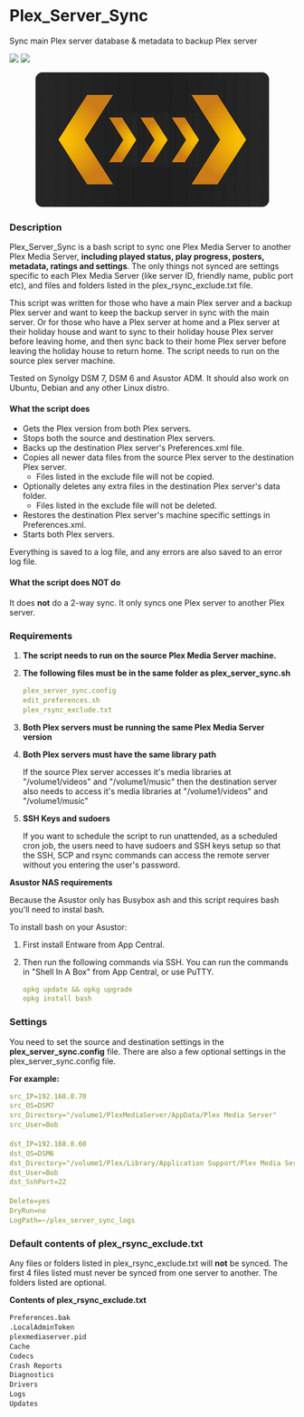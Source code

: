 # Plex_Server_Sync
Sync main Plex server database &amp; metadata to backup Plex server

<a href="https://github.com/007revad/Plex_Server_Sync/releases"><img src="https://img.shields.io/github/release/007revad/Plex_Server_Sync.svg"></a>
<a href="https://hits.seeyoufarm.com"><img src="https://hits.seeyoufarm.com/api/count/incr/badge.svg?url=https%3A%2F%2Fgithub.com%2F007revad%2FPlex_Server_Sync&count_bg=%2379C83D&title_bg=%23555555&icon=&icon_color=%23E7E7E7&title=hits&edge_flat=false"/></a>

<p align="center"><img src="plex_server_sync_logo.png"></p>

### Description

Plex_Server_Sync is a bash script to sync one Plex Media Server to another Plex Media Server, **including played status, play progress, posters, metadata, ratings and settings**. The only things not synced are settings specific to each Plex Media Server (like server ID, friendly name, public port etc), and files and folders listed in the plex_rsync_exclude.txt file.

This script was written for those who have a main Plex server and a backup Plex server and want to keep the backup server in sync with the main server. Or for those who have a Plex server at home and a Plex server at their holiday house and want to sync to their holiday house Plex server before leaving home, and then sync back to their home Plex server before leaving the holiday house to return home.
The script needs to run on the source plex server machine.

Tested on Synolgy DSM 7, DSM 6 and Asustor ADM. It should also work on Ubuntu, Debian and any other Linux distro.

#### What the script does

* Gets the Plex version from both Plex servers.
* Stops both the source and destination Plex servers.
* Backs up the destination Plex server's Preferences.xml file.
* Copies all newer data files from the source Plex server to the destination Plex server.
  * Files listed in the exclude file will not be copied.
* Optionally deletes any extra files in the destination Plex server's data folder.
  * Files listed in the exclude file will not be deleted.
* Restores the destination Plex server's machine specific settings in Preferences.xml.
* Starts both Plex servers.

Everything is saved to a log file, and any errors are also saved to an error log file.

#### What the script does NOT do

It does **not** do a 2-way sync. It only syncs one Plex server to another Plex server.

### Requirements

1. **The script needs to run on the source Plex Media Server machine.**

2. **The following files must be in the same folder as plex_server_sync.sh**

   ```YAML
   plex_server_sync.config
   edit_preferences.sh
   plex_rsync_exclude.txt
   ```

3. **Both Plex servers must be running the same Plex Media Server version**

4. **Both Plex servers must have the same library path**

   If the source Plex server accesses it's media libraries at "/volume1/videos" and "/volume1/music" then the destination server also needs to access it's media libraries at "/volume1/videos" and "/volume1/music"

5. **SSH Keys and sudoers**

   If you want to schedule the script to run unattended, as a scheduled cron job, the users need to have sudoers and SSH keys setup so that the SSH, SCP and rsync commands can access the remote server without you entering the user's password. 

**Asustor NAS requirements**

Because the Asustor only has Busybox ash and this script requires bash you'll need to instal bash.

To install bash on your Asustor:

1. First install Entware from App Central. 

2. Then run the following commands via SSH. You can run the commands in "Shell In A Box" from App Central, or use PuTTY.

   ```YAML
   opkg update && opkg upgrade
   opkg install bash
   ```

### Settings

You need to set the source and destination settings in the **plex_server_sync.config** file. There are also a few optional settings in the plex_server_sync.config file.

**For example:**

```YAML
src_IP=192.168.0.70
src_OS=DSM7
src_Directory="/volume1/PlexMediaServer/AppData/Plex Media Server"
src_User=Bob

dst_IP=192.168.0.60
dst_OS=DSM6
dst_Directory="/volume1/Plex/Library/Application Support/Plex Media Server"
dst_User=Bob
dst_SshPort=22

Delete=yes
DryRun=no
LogPath=~/plex_server_sync_logs
```

### Default contents of plex_rsync_exclude.txt

Any files or folders listed in plex_rsync_exclude.txt will **not** be synced. The first 4 files listed must never be synced from one server to another. The folders listed are optional.

**Contents of plex_rsync_exclude.txt**

```YAMLedit_preferences.sh
Preferences.bak
.LocalAdminToken
plexmediaserver.pid
Cache
Codecs
Crash Reports
Diagnostics
Drivers
Logs
Updates
```
